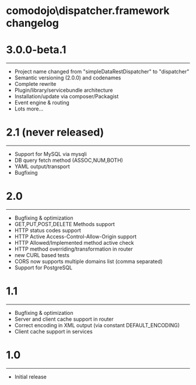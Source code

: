 comodojo\dispatcher.framework changelog
=======================================

# 3.0.0-beta.1
-------------

- Project name changed from "simpleDataRestDispatcher" to "dispatcher"
- Semantic versioning (2.0.0) and codenames
- Complete rewrite
- Plugin/library/servicebundle architecture
- Installation/update via composer/Packagist
- Event engine & routing
- Lots more...

# 2.1 (never released)
--------------------------
- Support for MySQL via mysqli
- DB query fetch method (ASSOC,NUM,BOTH)
- YAML output/transport
- Bugfixing

# 2.0
-----------

- Bugfixing & optimization
- GET,PUT,POST,DELETE Methods support
- HTTP status codes support
- HTTP Active Access-Control-Allow-Origin support
- HTTP Allowed/Implemented method active check
- HTTP method overriding/transformation in router
- new CURL based tests
- CORS now supports multiple domains list (comma separated)
- Support for PostgreSQL

# 1.1
-----------

- Bugfixing & optimization
- Server and client cache support in router
- Correct encoding in XML output (via constant DEFAULT_ENCODING)
- Client cache support in services

# 1.0
-----------

- Initial release